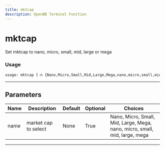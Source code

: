 ```yaml
---
title: mktcap
description: OpenBB Terminal Function
---
```


# mktcap

Set mktcap to nano, micro, small, mid, large or mega

### Usage

```python
usage: mktcap [-n {Nano,Micro,Small,Mid,Large,Mega,nano,micro,small,mid,large,mega}]
```

---

## Parameters

| Name | Description | Default | Optional | Choices |
| ---- | ----------- | ------- | -------- | ------- |
| name | market cap to select | None | True | Nano, Micro, Small, Mid, Large, Mega, nano, micro, small, mid, large, mega |

---

